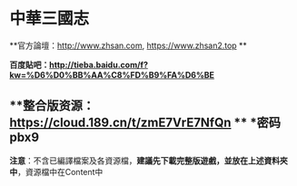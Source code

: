 # 中華三國志 #

**官方論壇：http://www.zhsan.com, https://www.zhsan2.top **

**百度貼吧：http://tieba.baidu.com/f?kw=%D6%D0%BB%AA%C8%FD%B9%FA%D6%BE**

**整合版资源：https://cloud.189.cn/t/zmE7VrE7NfQn **
*密码pbx9
---

**注意**：不含已編譯檔案及各資源檔，**建議先下載完整版遊戲，並放在上述資料夾中**，資源檔中在Content中
